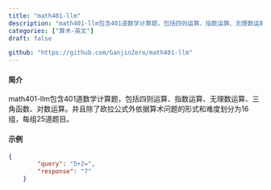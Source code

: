 ```yaml
---
title: "math401-llm"
description: "math401-llm包含401道数学计算题，包括四则运算、指数运算、无理数运算、三角函数、对数运算。并且除了欧拉公式外依据算术问题的形式和难度划分为16组，每组25道题目。"
categories: ["算术-英文"]
draft: false

github: "https://github.com/GanjinZero/math401-llm"
---
```


#### 简介

math401-llm包含401道数学计算题，包括四则运算、指数运算、无理数运算、三角函数、对数运算。并且除了欧拉公式外依据算术问题的形式和难度划分为16组，每组25道题目。

#### 示例

```json
{
        "query": "5+2=",
        "response": "7"
    }
```
